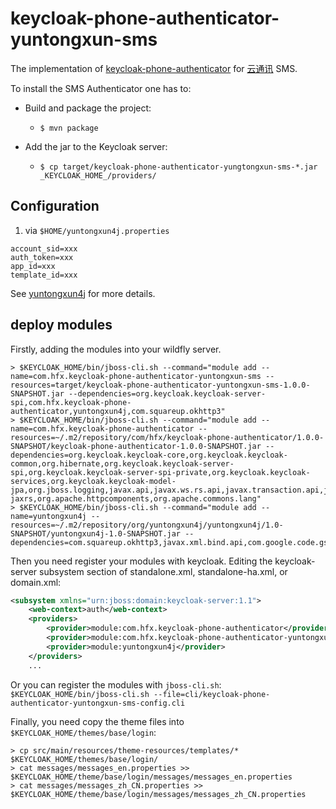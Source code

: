 # keycloak-phone-authenticator-yuntongxun-sms

The implementation of [keycloak-phone-authenticator](https://github.com/FX-HAO/keycloak-phone-authenticator) for 
[云通讯](http://www.yuntongxun.com/doc.html) SMS.

To install the SMS Authenticator one has to:

* Build and package the project:
  * `$ mvn package`

* Add the jar to the Keycloak server:
  * `$ cp target/keycloak-phone-authenticator-yungtongxun-sms-*.jar _KEYCLOAK_HOME_/providers/`

## Configuration

1. via `$HOME/yuntongxun4j.properties`  

```
account_sid=xxx
auth_token=xxx
app_id=xxx
template_id=xxx
```

See [yuntongxun4j](https://github.com/FX-HAO/yuntongxun4j) for more details.

## deploy modules

Firstly, adding the modules into your wildfly server.

```
> $KEYCLOAK_HOME/bin/jboss-cli.sh --command="module add --name=com.hfx.keycloak-phone-authenticator-yuntongxun-sms --resources=target/keycloak-phone-authenticator-yuntongxun-sms-1.0.0-SNAPSHOT.jar --dependencies=org.keycloak.keycloak-server-spi,com.hfx.keycloak-phone-authenticator,yuntongxun4j,com.squareup.okhttp3"
> $KEYCLOAK_HOME/bin/jboss-cli.sh --command="module add --name=com.hfx.keycloak-phone-authenticator --resources=~/.m2/repository/com/hfx/keycloak-phone-authenticator/1.0.0-SNAPSHOT/keycloak-phone-authenticator-1.0.0-SNAPSHOT.jar --dependencies=org.keycloak.keycloak-core,org.keycloak.keycloak-common,org.hibernate,org.keycloak.keycloak-server-spi,org.keycloak.keycloak-server-spi-private,org.keycloak.keycloak-services,org.keycloak.keycloak-model-jpa,org.jboss.logging,javax.api,javax.ws.rs.api,javax.transaction.api,javax.persistence.api,org.jboss.resteasy.resteasy-jaxrs,org.apache.httpcomponents,org.apache.commons.lang"
> $KEYCLOAK_HOME/bin/jboss-cli.sh --command="module add --name=yuntongxun4j --resources=~/.m2/repository/org/yuntongxun4j/yuntongxun4j/1.0-SNAPSHOT/yuntongxun4j-1.0-SNAPSHOT.jar --dependencies=com.squareup.okhttp3,javax.xml.bind.api,com.google.code.gson"
```

Then you need register your modules with keycloak. Editing the keycloak-server subsystem section of standalone.xml, standalone-ha.xml, or domain.xml:

```xml
<subsystem xmlns="urn:jboss:domain:keycloak-server:1.1">
    <web-context>auth</web-context>
    <providers>
        <provider>module:com.hfx.keycloak-phone-authenticator</provider>
        <provider>module:com.hfx.keycloak-phone-authenticator-yuntongxun-sms</provider>
        <provider>module:yuntongxun4j</provider>
    </providers>
    ...
```

Or you can register the modules with `jboss-cli.sh`: `$KEYCLOAK_HOME/bin/jboss-cli.sh --file=cli/keycloak-phone-authenticator-yuntongxun-sms-config.cli `

Finally, you need copy the theme files into `$KEYCLOAK_HOME/themes/base/login`:
```
> cp src/main/resources/theme-resources/templates/* $KEYCLOAK_HOME/themes/base/login/
> cat messages/messages_en.properties >> $KEYCLOAK_HOME/theme/base/login/messages/messages_en.properties
> cat messages/messages_zh_CN.properties >> $KEYCLOAK_HOME/theme/base/login/messages/messages_zh_CN.properties
```
